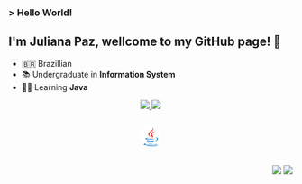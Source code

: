 ### > Hello World!
## I'm Juliana Paz, wellcome to my GitHub page! 👋
- 🇧🇷 Brazillian
- 📚 Undergraduate in __Information System__
- 👩‍💻 Learning __Java__   

<div align="center">
  <a href="https://github.com/Juliana-crsp">
  <img height="180em" src="https://github-readme-stats.vercel.app/api?username=Juliana-crsp&show_icons=true&theme=dracula&include_all_commits=true&count_private=true&border_radius=2px&hide_border=true"/>
  <img height="180em" src="https://github-readme-stats.vercel.app/api/top-langs/?username=Juliana-crsp&langs_count=7&theme=dracula&border_radius=2px&hide_border=true"/>
</div>  
  
  ##

<div align="center" style="display: inline_block">
   <img alt="Ju-Java" height="35px" src="https://raw.githubusercontent.com/devicons/devicon/master/icons/java/java-original.svg">
</div>
  
  ##
  
<div align="right">    
  <a href="mailto:julianacrsp@gmail.com">                                          
  <img src="https://img.shields.io/badge/-Gmail-%23333?style=for-the-badge&logo=gmail&logoColor=white&color=red" target="_blank"></a>
  <a href="https://www.linkedin.com/in/juliana-chaves-da-rocha-silva-paz-1237091b4/">
   <img src="https://img.shields.io/badge/-LinkedIn-%230077B5?style=for-the-badge&logo=linkedin&logoColor=white" target="_blank"></a>
</div>
